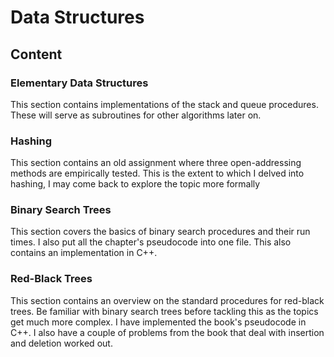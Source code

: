 # Data Structures

## Content

### Elementary Data Structures
This section contains implementations of the stack and queue procedures. These will serve as subroutines for other algorithms later on.

### Hashing
This section contains an old assignment where three open-addressing methods are empirically tested. This is the extent to which I delved into hashing, I may come back to explore the topic more formally

### Binary Search Trees
This section covers the basics of binary search procedures and their run times. I also put all the chapter's pseudocode into one file. This also contains an implementation in C++.

### Red-Black Trees
This section contains an overview on the standard procedures for red-black trees. Be familiar with binary search trees before tackling this as the topics get much more complex. I have implemented the book's pseudocode in C++. I also have a couple of problems from the book that deal with insertion and deletion worked out.

